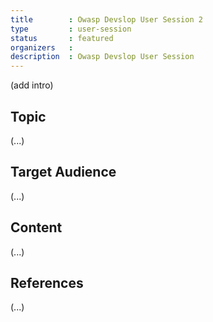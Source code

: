 ```yaml
---
title        : Owasp Devslop User Session 2
type         : user-session
status       : featured
organizers   : 
description  : Owasp Devslop User Session
---
```


(add intro)

## Topic

(...)

## Target Audience

(...)

## Content

(...)

## References

(...)
